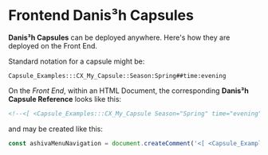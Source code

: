 # Frontend Danis³h Capsules
**Danis³h Capsules** can be deployed anywhere. Here's how they are deployed on the Front End.

Standard notation for a capsule might be:

    Capsule_Examples:::CX_My_Capsule::Season:Spring##time:evening

On the *Front End*, within an HTML Document, the corresponding **Danis³h Capsule Reference** looks like this:

```html
<!--<[ <Capsule_Examples:::CX_My_Capsule Season="Spring" time="evening"> ]>-->
```

and may be created like this:

```js
const ashivaMenuNavigation = document.createComment('<[ <Capsule_Examples:::CX_My_Capsule Season="Spring" time="evening"> ]>');
```
